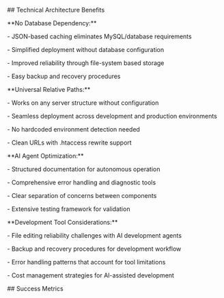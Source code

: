 \## Technical Architecture Benefits



\*\*No Database Dependency:\*\*

\- JSON-based caching eliminates MySQL/database requirements

\- Simplified deployment without database configuration

\- Improved reliability through file-system based storage

\- Easy backup and recovery procedures



\*\*Universal Relative Paths:\*\*

\- Works on any server structure without configuration

\- Seamless deployment across development and production environments

\- No hardcoded environment detection needed

\- Clean URLs with .htaccess rewrite support



\*\*AI Agent Optimization:\*\*

\- Structured documentation for autonomous operation

\- Comprehensive error handling and diagnostic tools

\- Clear separation of concerns between components

\- Extensive testing framework for validation



\*\*Development Tool Considerations:\*\*

\- File editing reliability challenges with AI development agents

\- Backup and recovery procedures for development workflow

\- Error handling patterns that account for tool limitations

\- Cost management strategies for AI-assisted development



\## Success Metrics


